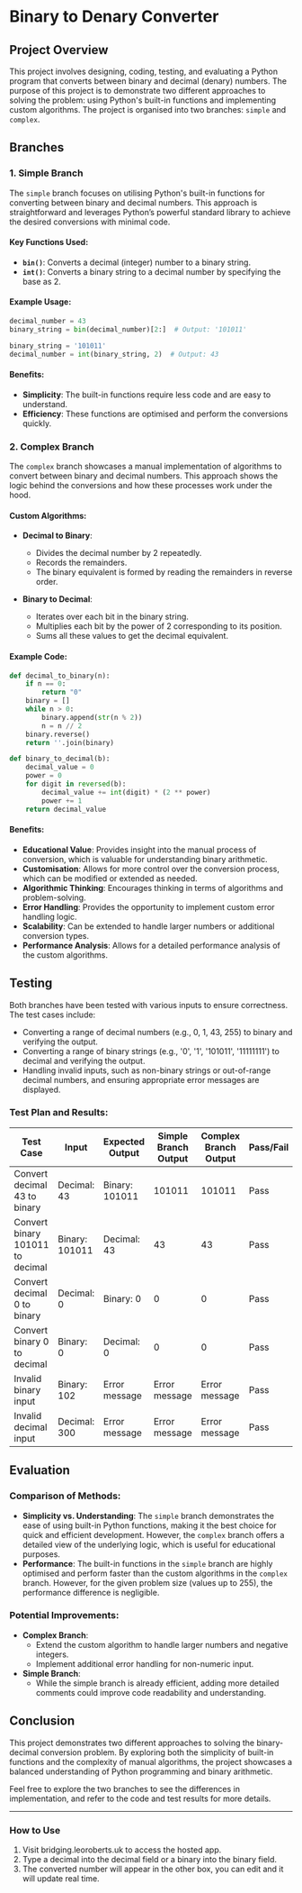 # Binary to Denary Converter

## Project Overview

This project involves designing, coding, testing, and evaluating a Python program that converts between binary and decimal (denary) numbers. The purpose of this project is to demonstrate two different approaches to solving the problem: using Python's built-in functions and implementing custom algorithms. The project is organised into two branches: `simple` and `complex`.

## Branches

### 1. Simple Branch

The `simple` branch focuses on utilising Python's built-in functions for converting between binary and decimal numbers. This approach is straightforward and leverages Python’s powerful standard library to achieve the desired conversions with minimal code.

#### Key Functions Used:
- **`bin()`**: Converts a decimal (integer) number to a binary string.
- **`int()`**: Converts a binary string to a decimal number by specifying the base as 2.

#### Example Usage:
```python
decimal_number = 43
binary_string = bin(decimal_number)[2:]  # Output: '101011'

binary_string = '101011'
decimal_number = int(binary_string, 2)  # Output: 43
```

#### Benefits:
- **Simplicity**: The built-in functions require less code and are easy to understand.
- **Efficiency**: These functions are optimised and perform the conversions quickly.

### 2. Complex Branch

The `complex` branch showcases a manual implementation of algorithms to convert between binary and decimal numbers. This approach shows the logic behind the conversions and how these processes work under the hood.

#### Custom Algorithms:

- **Decimal to Binary**:
  - Divides the decimal number by 2 repeatedly.
  - Records the remainders.
  - The binary equivalent is formed by reading the remainders in reverse order.

- **Binary to Decimal**:
  - Iterates over each bit in the binary string.
  - Multiplies each bit by the power of 2 corresponding to its position.
  - Sums all these values to get the decimal equivalent.

#### Example Code:
```python
def decimal_to_binary(n):
    if n == 0:
        return "0"
    binary = []
    while n > 0:
        binary.append(str(n % 2))
        n = n // 2
    binary.reverse()
    return ''.join(binary)

def binary_to_decimal(b):
    decimal_value = 0
    power = 0
    for digit in reversed(b):
        decimal_value += int(digit) * (2 ** power)
        power += 1
    return decimal_value
```

#### Benefits:
- **Educational Value**: Provides insight into the manual process of conversion, which is valuable for understanding binary arithmetic.
- **Customisation**: Allows for more control over the conversion process, which can be modified or extended as needed.
- **Algorithmic Thinking**: Encourages thinking in terms of algorithms and problem-solving.
- **Error Handling**: Provides the opportunity to implement custom error handling logic.
- **Scalability**: Can be extended to handle larger numbers or additional conversion types.
- **Performance Analysis**: Allows for a detailed performance analysis of the custom algorithms.

## Testing

Both branches have been tested with various inputs to ensure correctness. The test cases include:
- Converting a range of decimal numbers (e.g., 0, 1, 43, 255) to binary and verifying the output.
- Converting a range of binary strings (e.g., '0', '1', '101011', '11111111') to decimal and verifying the output.
- Handling invalid inputs, such as non-binary strings or out-of-range decimal numbers, and ensuring appropriate error messages are displayed.

### Test Plan and Results:

| Test Case                        | Input                | Expected Output                | Simple Branch Output  | Complex Branch Output | Pass/Fail |
|----------------------------------|----------------------|--------------------------------|------------------------|------------------------|-----------|
| Convert decimal 43 to binary     | Decimal: 43          | Binary: 101011                 | 101011                 | 101011                 | Pass      |
| Convert binary 101011 to decimal | Binary: 101011       | Decimal: 43                    | 43                     | 43                     | Pass      |
| Convert decimal 0 to binary      | Decimal: 0           | Binary: 0                      | 0                      | 0                      | Pass      |
| Convert binary 0 to decimal      | Binary: 0            | Decimal: 0                     | 0                      | 0                      | Pass      |
| Invalid binary input             | Binary: 102          | Error message                  | Error message          | Error message          | Pass      |
| Invalid decimal input            | Decimal: 300         | Error message                  | Error message          | Error message          | Pass      |

## Evaluation

### Comparison of Methods:
- **Simplicity vs. Understanding**: The `simple` branch demonstrates the ease of using built-in Python functions, making it the best choice for quick and efficient development. However, the `complex` branch offers a detailed view of the underlying logic, which is useful for educational purposes.
- **Performance**: The built-in functions in the `simple` branch are highly optimised and perform faster than the custom algorithms in the `complex` branch. However, for the given problem size (values up to 255), the performance difference is negligible.

### Potential Improvements:
- **Complex Branch**:
  - Extend the custom algorithm to handle larger numbers and negative integers.
  - Implement additional error handling for non-numeric input.
- **Simple Branch**:
  - While the simple branch is already efficient, adding more detailed comments could improve code readability and understanding.

## Conclusion

This project demonstrates two different approaches to solving the binary-decimal conversion problem. By exploring both the simplicity of built-in functions and the complexity of manual algorithms, the project showcases a balanced understanding of Python programming and binary arithmetic. 

Feel free to explore the two branches to see the differences in implementation, and refer to the code and test results for more details.

---

### How to Use

1. Visit bridging.leoroberts.uk to access the hosted app.
2. Type a decimal into the decimal field or a binary into the binary field.
3. The converted number will appear in the other box, you can edit and it will update real time.
